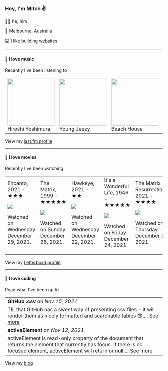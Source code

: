 <article><h3>Hey, I&#x27;m Mitch ✌️</h3><section><p>🙆‍♂️ he, him</p><p>📍 Melbourne, Australia</p><p>💻 I like building websites</p></section><hr/><section><h4>💽 I love music</h4><p>Recently I&#x27;ve been listening to</p><table><tbody><td><img src="https://lastfm.freetls.fastly.net/i/u/174s/b7313f329ac71e4357e36ec3aef3c661.png" height="150px" alt="" role="presentation"/><br/>Hiroshi Yoshimura</td><td><img src="https://lastfm.freetls.fastly.net/i/u/174s/b987d1e862f442359e316f8a146b0f82.png" height="150px" alt="" role="presentation"/><br/>Young Jeezy</td><td><img src="https://lastfm.freetls.fastly.net/i/u/174s/f59aa166434c40f5ad86167435c6e469.png" height="150px" alt="" role="presentation"/><br/>Beach House</td><td><img src="https://lastfm.freetls.fastly.net/i/u/174s/d242c1481afbd502dc0c9ea668b107f0.png" height="150px" alt="" role="presentation"/><br/>Chairlift</td><td><img src="https://lastfm.freetls.fastly.net/i/u/174s/aa5bacfe2539471ca253804cf64825c9.png" height="150px" alt="" role="presentation"/><br/>The Soft Boys</td></tbody></table><span>View my <a href="https://www.last.fm/user/mylsb">last.fm profile</a></span></section><hr/><section><h4>📼 I love movies</h4><p>Recently I&#x27;ve been watching</p><table><tbody><td>Encanto, 2021 - ★★★<br/><span> <p><img src="https://a.ltrbxd.com/resized/film-poster/4/9/6/5/9/2/496592-encanto-0-500-0-750-crop.jpg?k=b9ed0ef5aa"/></p> <p>Watched on Wednesday December 29, 2021.</p> </span></td><td>The Matrix, 1999 - ★★★★★<br/><span> <p><img src="https://a.ltrbxd.com/resized/film-poster/5/1/5/1/8/51518-the-matrix-0-500-0-750-crop.jpg?k=769c441d0d"/></p> <p>Watched on Sunday December 26, 2021.</p> </span></td><td>Hawkeye, 2021 - ★★<br/><span> <p><img src="https://a.ltrbxd.com/resized/film-poster/8/0/6/6/3/7/806637-hawkeye-0-500-0-750-crop.jpg?k=af4f7d7a0b"/></p> <p>Watched on Wednesday December 22, 2021.</p> </span></td><td>It&#x27;s a Wonderful Life, 1946 - ★★★★★<br/><span> <p><img src="https://a.ltrbxd.com/resized/film-poster/5/0/9/4/9/50949-it-s-a-wonderful-life-0-500-0-750-crop.jpg?k=d39cc6c916"/></p> <p>Watched on Friday December 24, 2021.</p> </span></td><td>The Matrix Resurrections, 2021 - ★★★★<br/><span> <p><img src="https://a.ltrbxd.com/resized/sm/upload/hx/bm/p0/ov/matrix-0-500-0-750-crop.jpg?k=d5dc657dc8"/></p> <p>Watched on Thursday December 23, 2021.</p> </span></td></tbody></table><span>View my <a href="https://letterboxd.com/myslab/">Letterboxd profile</a></span></section><hr/><section><h4>📰 I love coding</h4><p>Read what I&#x27;ve been up to</p><table><tbody><tr><td><b>GitHub .csv</b> on <i>Nov 15, 2021</i></td></tr><tr><td><span>TIL that GitHub has a sweet way of presenting csv files - it will render them as nicely formatted and searchable tables 😎....</span><a href="https://world.hey.com/mitch.stewart/github-csv-cfba803e"> See more</a></td></tr><tr><td><b>activeElement</b> on <i>Nov 12, 2021</i></td></tr><tr><td><span>activeElement is read-only property of the document that returns the element that currently has focus. If there is no focused element, activeElement will return <body> or null....</span><a href="https://world.hey.com/mitch.stewart/activeelement-48c14c6a"> See more</a></td></tr></tbody></table><span>View my <a href="https://world.hey.com/mitch.stewart/">blog</a></span></section></article>